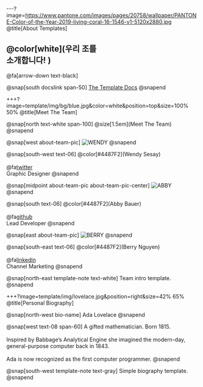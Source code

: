 ---?image=https://www.pantone.com/images/pages/20758/wallpaper/PANTONE-Color-of-the-Year-2019-living-coral-16-1546-v1-5120x2880.jpg
@title[About Templates]

## @color[white](우리 조를<br>소개합니다! )

@fa[arrow-down text-black]

@snap[south docslink span-50]
[The Template Docs](https://gitpitch.com/docs/the-template)
@snapend


+++?image=template/img/bg/blue.jpg&color=white&position=top&size=100% 50%
@title[Meet The Team]

@snap[north text-white span-100]
@size[1.5em](Meet The Team)
@snapend

@snap[west about-team-pic]
![WENDY](template/img/profile/wendy.jpg)
@snapend

@snap[south-west text-06]
@color[#4487F2](Wendy Sesay)
<br><br>
@fa[twitter](wendy)
<br>
Graphic Designer
@snapend

@snap[midpoint about-team-pic about-team-pic-center]
![ABBY](template/img/profile/abby.jpg)
@snapend

@snap[south text-06]
@color[#4487F2](Abby Bauer)
<br><br>
@fa[github](abbycode)
<br>
Lead Developer
@snapend

@snap[east about-team-pic]
![BERRY](template/img/profile/berry.jpg)
@snapend

@snap[south-east text-06]
@color[#4487F2](Berry Nguyen)
<br><br>
@fa[linkedin](berryngu)
<br>
Channel Marketing
@snapend

@snap[north-east template-note text-white]
Team intro template.
@snapend

+++?image=template/img/lovelace.jpg&position=right&size=42% 65%
@title[Personal Biography]

@snap[north-west bio-name]
Ada Lovelace
@snapend

@snap[west text-08 span-60]
A gifted mathematician. Born 1815.
<br><br>
Inspired by Babbage’s Analytical Engine she imagined the modern-day, general-purpose computer back in 1843.<br><br>Ada is now recognized as the first computer programmer.
@snapend

@snap[south-west template-note text-gray]
Simple biography template.
@snapend
